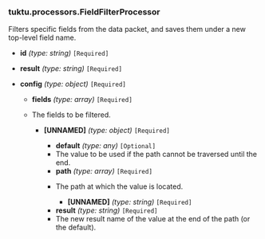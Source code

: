 ### tuktu.processors.FieldFilterProcessor
Filters specific fields from the data packet, and saves them under a new top-level field name.

  * **id** *(type: string)* `[Required]`

  * **result** *(type: string)* `[Required]`

  * **config** *(type: object)* `[Required]`

    * **fields** *(type: array)* `[Required]`
    - The fields to be filtered.
 
      * **[UNNAMED]** *(type: object)* `[Required]`

        * **default** *(type: any)* `[Optional]`
        - The value to be used if the path cannot be traversed until the end.
 
        * **path** *(type: array)* `[Required]`
        - The path at which the value is located.
 
          * **[UNNAMED]** *(type: string)* `[Required]`

        * **result** *(type: string)* `[Required]`
        - The new result name of the value at the end of the path (or the default).
 
